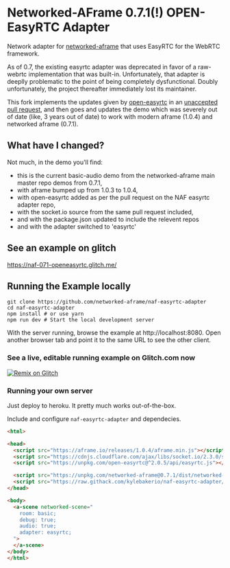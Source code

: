 # Networked-AFrame 0.7.1(!) OPEN-EasyRTC Adapter

Network adapter for [networked-aframe](https://github.com/networked-aframe/networked-aframe) that uses EasyRTC for the WebRTC framework.

As of 0.7, the existing easyrtc adapter was deprecated in favor of a raw-webrtc implementation that was built-in. Unfortunately, that adapter is deeplly problematic to the point of being completely dysfunctional. Doubly unfortunately, the project thereafter immediately lost its maintainer.

This fork implements the updates given by [open-easyrtc](https://github.com/open-easyrtc/naf-easyrtc-adapter/tree/open-easyrtc) in an [unaccepted pull request](https://github.com/networked-aframe/naf-easyrtc-adapter/pull/2), and then goes and updates the demo which was severely out of date (like, 3 years out of date) to work with modern aframe (1.0.4) and networked aframe (0.7.1).

## What have I changed?

Not much, in the demo you'll find:

- this is the current basic-audio demo from the networked-aframe main master repo demos from 0.7.1,
- with aframe bumped up from 1.0.3 to 1.0.4,
- with open-easyrtc added as per the pull request on the NAF easyrtc adapter repo,
- with the socket.io source from the same pull request included,
- and with the package.json updated to include the relevent repos
- and with the adapter switched to 'easyrtc'

## See an example on glitch

https://naf-071-openeasyrtc.glitch.me/

## Running the Example locally

```
git clone https://github.com/networked-aframe/naf-easyrtc-adapter
cd naf-easyrtc-adapter
npm install # or use yarn
npm run dev # Start the local development server
```

With the server running, browse the example at http://localhost:8080. Open another browser tab and point it to the same URL to see the other client.

### See a live, editable running example on Glitch.com now

[![Remix on Glitch](https://cdn.glitch.com/2703baf2-b643-4da7-ab91-7ee2a2d00b5b%2Fremix-button.svg)](https://glitch.com/edit/#!/remix/naf-071-openeasyrtc)

### Running your own server

Just deploy to heroku. It pretty much works out-of-the-box.

Include and configure `naf-easyrtc-adapter` and dependecies.

```html
<html>

<head>
  <script src="https://aframe.io/releases/1.0.4/aframe.min.js"></script>
  <script src="https://cdnjs.cloudflare.com/ajax/libs/socket.io/2.3.0/socket.io.slim.js"></script>
  <script src="https://unpkg.com/open-easyrtc@^2.0.5/api/easyrtc.js"></script>

  <script src="https://unpkg.com/networked-aframe@0.7.1/dist/networked-aframe.js"></script>  
  <script src="https://raw.githack.com/kylebakerio/naf-easyrtc-adapter/master/dist/naf-easyrtc-adapter.js"></script>
</head>

<body>
  <a-scene networked-scene="
    room: basic;
    debug: true;
    audio: true;
    adapter: easyrtc;
  ">
  </a-scene>
</body>
</html>
```
